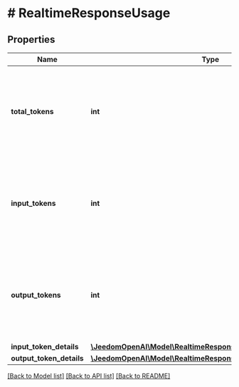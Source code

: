# # RealtimeResponseUsage

## Properties

Name | Type | Description | Notes
------------ | ------------- | ------------- | -------------
**total_tokens** | **int** | The total number of tokens in the Response including input and output  text and audio tokens. | [optional]
**input_tokens** | **int** | The number of input tokens used in the Response, including text and  audio tokens. | [optional]
**output_tokens** | **int** | The number of output tokens sent in the Response, including text and  audio tokens. | [optional]
**input_token_details** | [**\JeedomOpenAI\Model\RealtimeResponseUsageInputTokenDetails**](RealtimeResponseUsageInputTokenDetails.md) |  | [optional]
**output_token_details** | [**\JeedomOpenAI\Model\RealtimeResponseUsageOutputTokenDetails**](RealtimeResponseUsageOutputTokenDetails.md) |  | [optional]

[[Back to Model list]](../../README.md#models) [[Back to API list]](../../README.md#endpoints) [[Back to README]](../../README.md)
